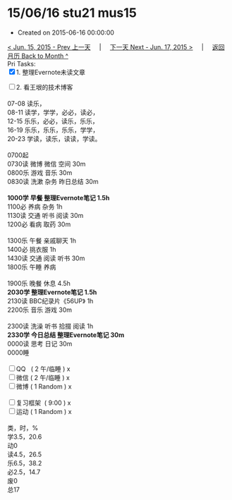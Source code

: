 # 15/06/16 stu21 mus15

- Created on 2015-06-16 00:00:00

[< Jun. 15, 2015 - Prev 上一天](/_archived/lifelogs/2015/06/d15.md) &nbsp; &nbsp; | &nbsp; &nbsp; [下一天 Next - Jun. 17, 2015 >](/_archived/lifelogs/2015/06/d17.md) &nbsp; &nbsp; |  &nbsp; &nbsp; [返回月历 Back to Month ^](/_archived/lifelogs/2015/06/index.md)
<br/>Pri Tasks:</strong><br clear="none"/><input type="checkbox" checked="true" />1. 整理Evernote未读文章</div><div><input type="checkbox" />2. 看王垠的技术博客<br/></div><div><div><br clear="none"/></div><div>07-08 读乐，</div>08-11 读学，学学，必必，读必，<br clear="none"/>12-15 乐乐，必必，读乐，乐乐，<br clear="none"/>16-19 乐乐，乐乐，乐乐，学学，<br clear="none"/>20-23 学读，读乐，读读，学读。<div><br clear="none"/></div>0700起</div><div>0730读 微博 微信 空间 30m</div><div>0800乐 游戏 音乐 30m</div><div>0830读 洗漱 杂务 昨日总结 30m</div><div><br/></div><div><b>1000学 早餐 整理Evernote笔记 1.5h</b></div><div>1100必 养病 杂务 1h</div><div>1130读 交通 听书 阅读 30m</div><div>1200必 看病 取药 30m</div><div><div><br clear="none"/></div>1300乐 午餐 亲戚聊天 1h</div><div>1400必 挑衣服 1h</div><div>1430读 交通 阅读 听书 30m</div><div>1800乐 午睡 养病<br/><div><br clear="none"/></div>1900乐 晚餐 休息 4.5h</div><div><b>2030学 整理Evernote笔记 1.5h</b></div><div>2130读 BBC纪录片《56UP》 1h</div><div>2200乐 音乐 游戏 30m</div><div><div><br clear="none"/></div>2300读 洗澡 听书 拾掇 阅读 1h<br clear="none"/><b>2330学 今日总结 整理Evernote笔记 30m</b></div><div>0000读 思考 日记 30m</div><div>0000睡</div><div><br clear="none"/></div><div><input type="checkbox" />QQ   ( 2 午/临睡 ) x<br clear="none"/><input type="checkbox" />微信 ( 2 午/临睡 ) x</div><div><input type="checkbox" />微博 ( 1 Random ) x</div><div><br clear="none"/></div><div><input type="checkbox" />复习框架  ( 9:00 ) x<br clear="none"/></div><div><input type="checkbox" />运动 ( 1 Random ) x</div><div><div><br clear="none"/></div>类，时，%<br clear="none"/>学3.5，20.6<br clear="none"/>动0<br clear="none"/>读4.5，26.5<br clear="none"/>乐6.5，38.2<br clear="none"/>必2.5，14.7<br clear="none"/>废0<br clear="none"/>总17</div>
